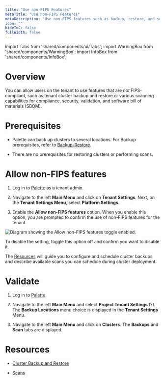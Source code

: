 ```yaml
---
title: "Use non-FIPS Features"
metaTitle: "Use non-FIPS Features"
metaDescription: "Use non-FIPS features such as backup, restore, and scans."
icon: ""
hideToC: false
fullWidth: false
---
```


import Tabs from 'shared/components/ui/Tabs';
import WarningBox from 'shared/components/WarningBox';
import InfoBox from 'shared/components/InfoBox';


# Overview

You can allow users on the tenant to use features that are *not* FIPS-compliant, such as tenant cluster backup and restore or various scanning capabilities for compliance, security, validation, and software bill of materials (SBOM).

# Prerequisites

- Palette can back up clusters to several locations. For Backup prerequisites, refer to [Backup-Restore](/clusters/cluster-management/backup-restore#prerequisites).


- There are no prerequisites for restoring clusters or performing scans.


# Allow non-FIPS features


1. Log in to [Palette](https://console.spectrocloud.com/) as a tenant admin.


2. Navigate to the left **Main Menu** and click on **Tenant Settings**. Next, on the **Tenant Settings Menu**, select **Platform Settings**.


3. Enable the **Allow non-FIPS features** option. When you enable this option, you are prompted to confirm the use of non-FIPS features for the tenant.

![Diagram showing the Allow non-FIPS features toggle enabled.](/vertex_use-non-fips-settings_nonFips-features.png)

To disable the setting, toggle this option off and confirm you want to disable it.

The [Resources](/vertex/enable-non-fips-settings/use-non-fips-addon-packs#resources) will guide you to configure and schedule cluster backups and describe available scans you can schedule during cluster deployment.  


# Validate


1. Log in to [Palette](https://console.spectrocloud.com/).


2. Navigate to the left **Main Menu** and select **Project Tenant Settings** (?). The **Backup Locations** menu choice is displayed in the **Tenant Settings** Menu. 


3. Navigate to the left **Main Menu** and click on **Clusters**. The **Backups** and **Scan** tabs are displayed. 


# Resources 

- [Cluster Backup and Restore](/clusters/cluster-management/backup-restore)


- [Scans](/clusters/cluster-management/compliance-scan)


